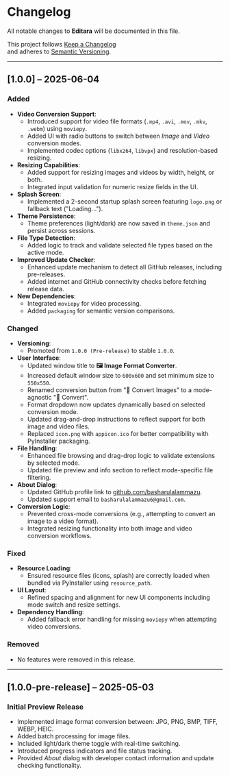 # Changelog

All notable changes to **Editara** will be documented in this file.

This project follows [Keep a Changelog](https://keepachangelog.com/en/1.0.0/)  
and adheres to [Semantic Versioning](https://semver.org/spec/v2.0.0.html).

---

## [1.0.0] – 2025-06-04

### Added
- **Video Conversion Support**:
  - Introduced support for video file formats (`.mp4`, `.avi`, `.mov`, `.mkv`, `.webm`) using `moviepy`.
  - Added UI with radio buttons to switch between *Image* and *Video* conversion modes.
  - Implemented codec options (`libx264`, `libvpx`) and resolution-based resizing.
- **Resizing Capabilities**:
  - Added support for resizing images and videos by width, height, or both.
  - Integrated input validation for numeric resize fields in the UI.
- **Splash Screen**:
  - Implemented a 2-second startup splash screen featuring `logo.png` or fallback text ("Loading...").
- **Theme Persistence**:
  - Theme preferences (light/dark) are now saved in `theme.json` and persist across sessions.
- **File Type Detection**:
  - Added logic to track and validate selected file types based on the active mode.
- **Improved Update Checker**:
  - Enhanced update mechanism to detect all GitHub releases, including pre-releases.
  - Added internet and GitHub connectivity checks before fetching release data.
- **New Dependencies**:
  - Integrated `moviepy` for video processing.
  - Added `packaging` for semantic version comparisons.

### Changed
- **Versioning**:
  - Promoted from `1.0.0 (Pre-release)` to stable `1.0.0`.
- **User Interface**:
  - Updated window title to **🖼️ Image Format Converter**.
  - Increased default window size to `600x600` and set minimum size to `550x550`.
  - Renamed conversion button from "🚀 Convert Images" to a mode-agnostic "🚀 Convert".
  - Format dropdown now updates dynamically based on selected conversion mode.
  - Updated drag-and-drop instructions to reflect support for both image and video files.
  - Replaced `icon.png` with `appicon.ico` for better compatibility with PyInstaller packaging.
- **File Handling**:
  - Enhanced file browsing and drag-drop logic to validate extensions by selected mode.
  - Updated file preview and info section to reflect mode-specific file filtering.
- **About Dialog**:
  - Updated GitHub profile link to [github.com/basharulalammazu](https://github.com/basharulalammazu).
  - Updated support email to `basharulalammazu6@gmail.com`.
- **Conversion Logic**:
  - Prevented cross-mode conversions (e.g., attempting to convert an image to a video format).
  - Integrated resizing functionality into both image and video conversion workflows.

### Fixed
- **Resource Loading**:
  - Ensured resource files (icons, splash) are correctly loaded when bundled via PyInstaller using `resource_path`.
- **UI Layout**:
  - Refined spacing and alignment for new UI components including mode switch and resize settings.
- **Dependency Handling**:
  - Added fallback error handling for missing `moviepy` when attempting video conversions.

### Removed
- No features were removed in this release.

---

## [1.0.0-pre-release] – 2025-05-03

### Initial Preview Release
- Implemented image format conversion between: JPG, PNG, BMP, TIFF, WEBP, HEIC.
- Added batch processing for image files.
- Included light/dark theme toggle with real-time switching.
- Introduced progress indicators and file status tracking.
- Provided *About* dialog with developer contact information and update checking functionality.
